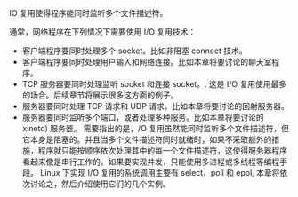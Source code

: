 
IO 复用使得程序能同时监听多个文件描述符。

通常，网络程序在下列情况下需要使用 I/O 复用技术：
+ 客户端程序要同时处理多个 socket。比如非阻塞 connect 技术。
+ 客户端程序要同时处理用户输入和网络连接。比如本章将要讨论的聊天室程序。
+ TCP 服务器要同时处理监听 socket 和连接 socket。. 这是 I/O 复用使用最多的场合。后续章节将展示很多这方面的例子。
+ 服务器要同时处理 TCP 请求和 UDP 请求。比如本章将要讨论的回射服务器。
+ 服务器要同时监听多个端口，或者处理多种服务。比如本章将要讨论的 xinetd) 服务器。
需要指出的是，/O 复用虽然能同时监听多个文件描述符，但它本身是阻塞的。并且当多个文件描述符同时就绪时，如果不采取额外的措施，程序就只能按顺序依次处理其中的每一个文件描述符，这使得服务器程序看起来像是串行工作的。如果要实现并发，只能使用多进程或多线程等编程手段。
Linux 下实现 I/O 复用的系统调用主要有 select、poll 和 epol, 本章将依次讨论之，然后介绍使用它们的几个实例。